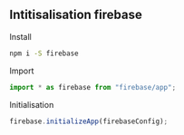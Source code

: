## Intitisalisation firebase

Install
``` bash
npm i -S firebase
```

Import
```typescript
import * as firebase from "firebase/app";
```

Initialisation 
```typescript
firebase.initializeApp(firebaseConfig);
```

